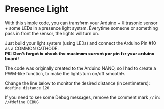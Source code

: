 # Presence Light

With this simple code, you can transform your Arduino + Ultrasonic sensor + some LEDs in a presence light system.
Everytime someone or something pass in front the sensor, the lights will turn on.

Just build your light system (using LEDs) and connect the Arduino Pin #10 as a COMMON CATHODE.  
**PS: Don't forget to check the maximum current per pin for your arduino board!**

The code was originally created to the Arduino NANO, so I had to create a PWM-like function, to make the lights turn on/off smoothly.

Change the line below to monitor the desired distance (in centimeters):  
`#define distance 120`

If you need to see some Debug messages, remove the comment mark `//` in:  
`//#define DEBUG`
